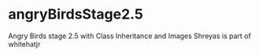 # angryBirdsStage2.5
Angry Birds stage 2.5 with Class Inheritance and Images
Shreyas is part of whitehatjr
